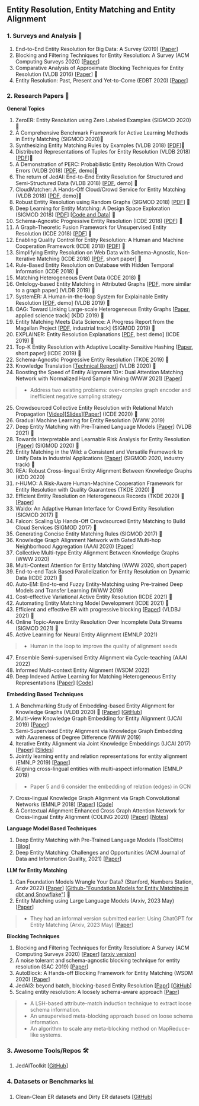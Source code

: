 ## Entity Resolution, Entity Matching and Entity Alignment

### 1. Surveys and Analysis 📝
1. End-to-End Entity Resolution for Big Data: A Survey (2019) [[Paper](https://arxiv.org/pdf/1905.06397.pdf)]
2. Blocking and Filtering Techniques for Entity Resolution: A Survey (ACM Computing Surveys 2020) [[Paper](https://dl.acm.org/doi/pdf/10.1145/3377455)]
3. Comparative Analysis of Approximate Blocking Techniques for Entity Resolution (VLDB 2016) [[Paper](https://dl.acm.org/doi/pdf/10.14778/2947618.2947624)] 🌟
4. Entity Resolution: Past, Present and Yet-to-Come (EDBT 2020) [[Paper](http://helios.mi.parisdescartes.fr/~themisp/publications/edbt20-summary.pdf)]

### 2. Research Papers 📝
__General Topics__
1. ZeroER: Entity Resolution using Zero Labeled Examples (SIGMOD 2020)🌟
2. A Comprehensive Benchmark Framework for Active Learning Methods in Entity Matching (SIGMOD 2020)🌟
3. Synthesizing Entity Matching Rules by Examples (VLDB 2018) [[PDF](http://www.vldb.org/pvldb/vol11/p189-singh.pdf)]🌟
4. Distributed Representations of Tuples for Entity Resolution (VLDB 2018) [[PDF](http://www.vldb.org/pvldb/vol11/p1454-ebraheem.pdf)]🌟
5. A Demonstration of PERC: Probabilistic Entity Resolution With Crowd Errors (VLDB 2018) [[PDF](http://www.vldb.org/pvldb/vol11/p1922-ke.pdf), demo]🌟
6. The return of JedAI: End-to-End Entity Resolution for Structured and Semi-Structured Data (VLDB 2018) [[PDF](http://www.vldb.org/pvldb/vol11/p1950-papadakis.pdf), demo] 🌟
7. CloudMatcher: A Hands-Off Cloud/Crowd Service for Entity Matching (VLDB 2018) [[PDF](http://www.vldb.org/pvldb/vol11/p2042-govind.pdf), demo]🌟
8. Robust Entity Resolution using Random Graphs (SIGMOD 2018) [[PDF](https://dl.acm.org/citation.cfm?id=3183755)] 🌟
9. Deep Learning for Entity Matching: A Design Space Exploration (SIGMOD 2018) [[PDF](http://pages.cs.wisc.edu/~anhai/papers1/deepmatcher-sigmod18.pdf)] [[Code and Data](https://github.com/anhaidgroup/deepmatcher)] 🌟
10. Schema-Agnostic Progressive Entity Resolution (ICDE 2018) [[PDF](http://www.dit.unitn.it/~pavel/OM/articles/Simonini_icde18.pdf)] 🌟
11. A Graph-Theoretic Fusion Framework for Unsupervised Entity Resolution (ICDE 2018) [[PDF](http://staff.ustc.edu.cn/~hexn/papers/icde18-entity-resolution.pdf)] 🌟
12. Enabling Quality Control for Entity Resolution: A Human and Machine Cooperation Framework (ICDE 2018) [[PDF](https://arxiv.org/pdf/1710.00204.pdf)] 🌟
13. Simplifying Entity Resolution on Web Data with Schema-Agnostic, Non-Iterative Matching (ICDE 2018) [[PDF](http://www.dit.unitn.it/~pavel/OM/articles/Efthymiou_icde18.pdf), short paper] 🌟
14. Rule-Based Entity Resolution on Database with Hidden Temporal Information (ICDE 2018) 🌟
15. Matching Heterogeneous Event Data (ICDE 2018) 🌟
16. Ontology-based Entity Matching in Attributed Graphs [[PDF](http://www.vldb.org/pvldb/vol12/p1195-ma.pdf), more similar to a graph paper] (VLDB 2019) 🌟
17. SystemER: A Human-in-the-loop System for Explainable Entity Resolution [[PDF](http://www.vldb.org/pvldb/vol12/p1794-qian.pdf), demo] (VLDB 2019) 🌟
18. OAG: Toward Linking Large-scale Heterogeneous Entity Graphs [[Paper](http://keg.cs.tsinghua.edu.cn/jietang/publications/KDD19-Zhang-et-al-Open_Academic_Graph.pdf), applied science track] (KDD 2019) 🌟
19. Entity Matching Meets Data Science: A Progress Report from the Magellan Project [[PDF](http://pages.cs.wisc.edu/~anhai/papers1/magellan-sigmod19.pdf), industrial track] (SIGMOD 2019) 🌟
20. EXPLAINER: Entity Resolution Explanations [[PDF](http://da.qcri.org/ntang/pubs/hilda2019.pdf), best demo] (ICDE 2019) 🌟
21. Top-K Entity Resolution with Adaptive Locality-Sensitive Hashing [[Paper](https://ieeexplore.ieee.org/document/8731463), short paper] (ICDE 2019) 🌟
22. Schema-Agnostic Progressive Entity Resolution (TKDE 2019) 🌟
23. Knowledge Translation [[Technical Report](https://arxiv.org/pdf/2008.01208.pdf)] (VLDB 2020) 🌟
24. Boosting the Speed of Entity Alignment 10×: Dual Attention Matching Network with Normalized Hard Sample Mining (WWW 2021) [[Paper](https://arxiv.org/pdf/2103.15452.pdf)]
> *  Address two existing problems: over-complex graph encoder and inefficient negative sampling strategy
25. Crowdsourced Collective Entity Resolution with Relational Match Propagation [[Video](https://www.google.com/url?q=https://drive.google.com/open?id%3D1hoQjzDt91Cliyfeds0znodJi9qut2T5T&sa=D&ust=1587488616438000&usg=AFQjCNGUwKR9_tol6E8T_Bqsom4L4cqd3g)][[Slides](https://www.google.com/url?q=https://drive.google.com/open?id%3D1OJdgNJHFq30LUyfcVI69Bea3wkpKnbcm&sa=D&ust=1587488616438000&usg=AFQjCNHjiZE4zZ71q08MuDrUAcoetNNN0g)][[Paper](https://conferences.computer.org/icde/2020/pdfs/ICDE2020-5acyuqhpJ6L9P042wmjY1p/290300a037/290300a037.pdf)] (ICDE 2020) 🌟
26. Gradual Machine Learning for Entity Resolution (WWW 2019)
27. Deep Entity Matching with Pre-Trained Language Models [[Paper](https://vldb.org/pvldb/vol14/p50-li.pdf)] (VLDB 2021) 🌟
28. Towards Interpretable and Learnable Risk Analysis for Entity Resolution [[Paper](https://doi.org/10.1145/3318464.3380572)] (SIGMOD 2020) 🌟
29. Entity Matching in the Wild: a Consistent and Versatile Framework to Unify Data in Industrial Applications [[Paper](https://doi.org/10.1145/3318464.3386143)] (SIGMOD 2020, industry track) 🌟
30. REA: Robust Cross-lingual Entity Alignment Between Knowledge Graphs (KDD 2020)
31. r-HUMO: A Risk-Aware Human-Machine Cooperation Framework for Entity Resolution with Quality Guarantees (TKDE 2020) 🌟
32. Efficient Entity Resolution on Heterogeneous Records (TKDE 2020) 🌟 [[Paper](https://ieeexplore.ieee.org/document/8637043)]
33. Waldo: An Adaptive Human Interface for Crowd Entity Resolution (SIGMOD 2017) 🌟
34. Falcon: Scaling Up Hands-Off Crowdsourced Entity Matching to Build Cloud Services (SIGMOD 2017) 🌟
35. Generating Concise Entity Matching Rules (SIGMOD 2017) 🌟
36. Knowledge Graph Alignment Network with Gated Multi-hop Neighborhood Aggregation (AAAI 2020) [[Paper](https://arxiv.org/pdf/1911.08936.pdf)]
37. Collective Multi-type Entity Alignment Between Knowledge Graphs (WWW 2020)
38. Multi-Context Attention for Entity Matching (WWW 2020, short paper)
40. End-to-end Task Based Parallelization for Entity Resolution on Dynamic Data  (ICDE 2021) 🌟
41. Auto-EM: End-to-end Fuzzy Entity-Matching using Pre-trained Deep Models and Transfer Learning (WWW 2019)
42. Cost–effective Variational Active Entity Resolution (ICDE 2021) 🌟
43. Automating Entity Matching Model Development (ICDE 2021) 🌟
44. Efficient and effective ER with progressive blocking [[Paper](https://link.springer.com/article/10.1007/s00778-021-00656-7)] (VLDBJ 2021) 🌟
45. Online Topic-Aware Entity Resolution Over Incomplete Data Streams (SIGMOD 2021) 🌟
46. Active Learning for Neural Entity Alignment (EMNLP 2021)
> * Human in the loop to improve the quality of alignment seeds
47. Ensemble Semi-supervised Entity Alignment via Cycle-teaching (AAAI 2022)
48. Informed Multi-context Entity Alignment (WSDM 2022)
49. Deep Indexed Active Learning for Matching Heterogeneous Entity Representations [[Paper](http://vldb.org/pvldb/vol15/p31-jain.pdf)] [[Code](https://github.com/ArjitJ/DIAL)]

__Embedding Based Techniques__
1. A Benchmarking Study of Embedding-based Entity Alignment for Knowledge Graphs (VLDB 2020) 🌟 [[Paper](http://www.vldb.org/pvldb/vol13/p2326-sun.pdf)] [[GitHub](https://github.com/nju-websoft/OpenEA)]
2. Multi-view Knowledge Graph Embedding for Entity Alignment (IJCAI 2019) [[Paper](https://www.ijcai.org/Proceedings/2019/0754.pdf)]
3. Semi-Supervised Entity Alignment via Knowledge Graph Embedding with Awareness of Degree Difference (WWW 2019)
4. Iterative Entity Alignment via Joint Knowledge Embeddings (IJCAI 2017) [[Paper](https://www.ijcai.org/Proceedings/2017/0595.pdf)] [[Slides](http://www.zhuhao.me/static/zhu17iterative/zhu17iterative_slides.pdf)]
5. Jointly learning entity and relation representations for entity alignment (EMNLP 2019) [[Paper](https://www.aclweb.org/anthology/D19-1023.pdf)]
6. Aligning cross-lingual entities with multi-aspect information (EMNLP 2019) 
> * Paper 5 and 6 consider the embedding of relation (edges) in GCN
7. Cross-lingual Knowledge Graph Alignment via Graph Convolutional Networks (EMNLP 2018) [[Paper](https://www.aclweb.org/anthology/D18-1032.pdf)] [[Code](https://github.com/1049451037/GCN-Align)]
8. A Contextual Alignment Enhanced Cross Graph Attention Network for Cross-lingual Entity Alignment (COLING 2020) [[Paper](https://www.aclweb.org/anthology/2020.coling-main.520.pdf)] [[Notes](https://mp.weixin.qq.com/s/3OD6fQBX50JgMBWLeQA_VA)]

__Language Model Based Techniques__ 
1. Deep Entity Matching with Pre-Trained Language Models (Tool:Ditto) [[Blog](https://megagonlabs.medium.com/deep-entity-matching-with-pre-trained-language-models-f4b42f1d1759)]
2. Deep Entity Matching: Challenges and Opportunities (ACM Journal of Data and Information Quality, 2021) [[Paper](https://dl.acm.org/doi/pdf/10.1145/3431816)]

__LLM for Entity Matching__
1. Can Foundation Models Wrangle Your Data? (Stanford, Numbers Station, Arxiv 2022) [[Paper](https://arxiv.org/pdf/2205.09911.pdf)] [[Github-"Foundation Models for Entity Matching in dbt and Snowflake"](https://github.com/jacopotagliabue/foundation-models-for-dbt-entity-matching)] 🌟
2. Entity Matching using Large Language Models (Arxiv, 2023 May) [[Paper](https://arxiv.org/pdf/2310.11244v1.pdf)]
> * They had an informal version submitted earlier: Using ChatGPT for Entity Matching (Arxiv, 2023 May) [[Paper](https://arxiv.org/pdf/2305.03423.pdf)]

__Blocking Techniques__
1. Blocking and Filtering Techniques for Entity Resolution: A Survey (ACM Computing Surveys 2020) [[Paper](https://dl.acm.org/doi/pdf/10.1145/3377455)] [[arxiv version](https://arxiv.org/pdf/1905.06167.pdf)]
2. A noise tolerant and schema-agnostic blocking technique for entity resolution (SAC 2019) [[Paper](https://dl.acm.org/doi/pdf/10.1145/3297280.3299730)]
3. AutoBlock: A Hands-off Blocking Framework for Entity Matching (WSDM 2020) [[Paper](https://arxiv.org/pdf/1912.03417.pdf)]
4. JedAI3: beyond batch, blocking-based Entity Resolution [[Papr](http://cgi.di.uoa.gr/~koubarak/publications/2020/JedAIrising.pdf)] [[GitHub](https://github.com/scify/JedAIToolkit)]
5. Scaling entity resolution: A loosely schema-aware approach [[Papr](https://www.sciencedirect.com/science/article/pii/S0306437918304083)]
> * A LSH-based attribute-match induction technique to extract loose schema information.
> * An unsupervised meta-blocking approach based on loose schema information.
> * An algorithm to scale any meta-blocking method on MapReduce-like systems.

### 3. Awesome Tools/Repos 🛠️
1. JedAIToolkit [[GitHub](https://github.com/scify/JedAIToolkit)]

### 4. Datasets or Benchmarks 📊
1. Clean-Clean ER datasets and Dirty ER datasets [[GitHub](https://github.com/scify/JedAIToolkit/tree/master/data)]
